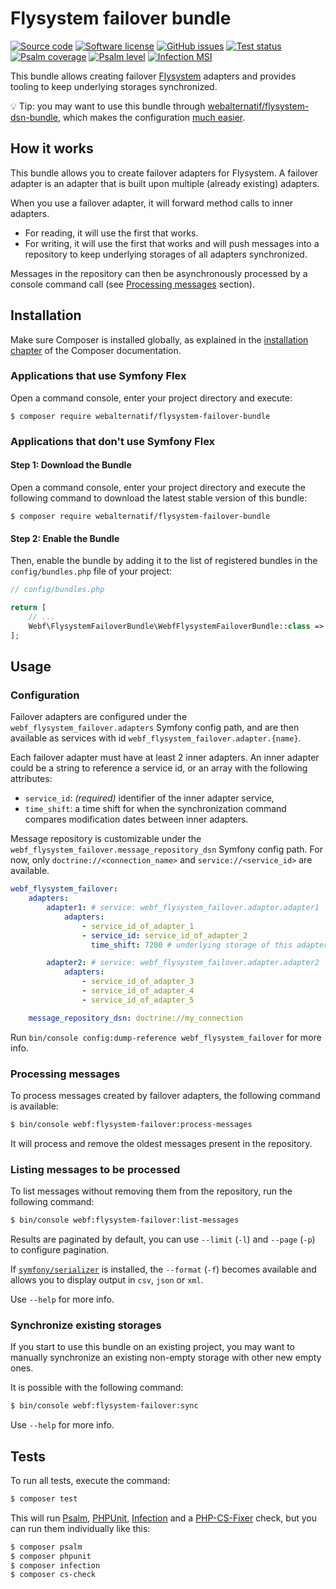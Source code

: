 # Flysystem failover bundle

[![Source code](https://img.shields.io/badge/source-GitHub-blue)](https://github.com/webalternatif/flysystem-failover-bundle)
[![Software license](https://img.shields.io/github/license/webalternatif/flysystem-failover-bundle)](https://github.com/webalternatif/flysystem-failover-bundle/blob/master/LICENSE)
[![GitHub issues](https://img.shields.io/github/issues/webalternatif/flysystem-failover-bundle)](https://github.com/webalternatif/flysystem-failover-bundle/issues)
[![Test status](https://img.shields.io/github/workflow/status/webalternatif/flysystem-failover-bundle/test?label=tests)](https://github.com/webalternatif/flysystem-failover-bundle/actions/workflows/test.yml)
[![Psalm coverage](https://shepherd.dev/github/webalternatif/flysystem-failover-bundle/coverage.svg)](https://psalm.dev)
[![Psalm level](https://shepherd.dev/github/webalternatif/flysystem-failover-bundle/level.svg)](https://psalm.dev)
[![Infection MSI](https://badge.stryker-mutator.io/github.com/webalternatif/flysystem-failover-bundle/master)](https://infection.github.io)

This bundle allows creating failover [Flysystem][1] adapters and provides
tooling to keep underlying storages synchronized.

💡 Tip: you may want to use this bundle through
[webalternatif/flysystem-dsn-bundle][2], which makes the configuration
[much easier][3].

## How it works

This bundle allows you to create failover adapters for Flysystem. A failover
adapter is an adapter that is built upon multiple (already existing) adapters.

When you use a failover adapter, it will forward method calls to inner adapters.

  * For reading, it will use the first that works.
  * For writing, it will use the first that works and will push messages into a
    repository to keep underlying storages of all adapters synchronized.

Messages in the repository can then be asynchronously processed by a console
command call (see [Processing messages](#processing-messages) section).

## Installation

Make sure Composer is installed globally, as explained in the
[installation chapter][4] of the Composer documentation.

### Applications that use Symfony Flex

Open a command console, enter your project directory and execute:

```console
$ composer require webalternatif/flysystem-failover-bundle
```

### Applications that don't use Symfony Flex

#### Step 1: Download the Bundle

Open a command console, enter your project directory and execute the following
command to download the latest stable version of this bundle:

```console
$ composer require webalternatif/flysystem-failover-bundle
```

#### Step 2: Enable the Bundle

Then, enable the bundle by adding it to the list of registered bundles in the
`config/bundles.php` file of your project:

```php
// config/bundles.php

return [
    // ...
    Webf\FlysystemFailoverBundle\WebfFlysystemFailoverBundle::class => ['all' => true],
];
```

## Usage

### Configuration

Failover adapters are configured under the `webf_flysystem_failover.adapters`
Symfony config path, and are then available as services with id
`webf_flysystem_failover.adapter.{name}`.

Each failover adapter must have at least 2 inner adapters. An inner adapter
could be a string to reference a service id, or an array with the following
attributes:

  * `service_id`: *(required)* identifier of the inner adapter service,
  * `time_shift`: a time shift for when the synchronization command compares
    modification dates between inner adapters.

Message repository is customizable under the
`webf_flysystem_failover.message_repository_dsn` Symfony config path. For now,
only `doctrine://<connection_name>` and `service://<service_id>` are available.

```yaml
webf_flysystem_failover:
    adapters:
        adapter1: # service: webf_flysystem_failover.adapter.adapter1
            adapters:
                - service_id_of_adapter_1
                - service_id: service_id_of_adapter_2
                  time_shift: 7200 # underlying storage of this adapter use a +02:00 timezone

        adapter2: # service: webf_flysystem_failover.adapter.adapter2
            adapters:
                - service_id_of_adapter_3
                - service_id_of_adapter_4
                - service_id_of_adapter_5

    message_repository_dsn: doctrine://my_connection
```

Run `bin/console config:dump-reference webf_flysystem_failover` for more info.

### Processing messages

To process messages created by failover adapters, the following command is
available:

```bash
$ bin/console webf:flysystem-failover:process-messages
```

It will process and remove the oldest messages present in the repository.

### Listing messages to be processed

To list messages without removing them from the repository, run the following
command:

```bash
$ bin/console webf:flysystem-failover:list-messages
```

Results are paginated by default, you can use `--limit` (`-l`) and `--page`
(`-p`) to configure pagination.

If [`symfony/serializer`][5] is installed, the `--format` (`-f`) becomes
available and allows you to display output in `csv`, `json` or `xml`.

Use `--help` for more info.

### Synchronize existing storages

If you start to use this bundle on an existing project, you may want to manually
synchronize an existing non-empty storage with other new empty ones.

It is possible with the following command:

```bash
$ bin/console webf:flysystem-failover:sync
```

Use `--help` for more info.

## Tests

To run all tests, execute the command:

```bash
$ composer test
```

This will run [Psalm][6], [PHPUnit][7], [Infection][8] and a [PHP-CS-Fixer][9]
check, but you can run them individually like this:

```bash
$ composer psalm
$ composer phpunit
$ composer infection
$ composer cs-check
```

[1]: https://github.com/thephpleague/flysystem
[2]: https://github.com/webalternatif/flysystem-dsn-bundle
[3]: https://github.com/webalternatif/flysystem-dsn#failover
[4]: https://getcomposer.org/doc/00-intro.md
[5]: https://github.com/symfony/serializer
[6]: https://psalm.dev
[7]: https://phpunit.de
[8]: https://infection.github.io
[9]: https://cs.symfony.com/
